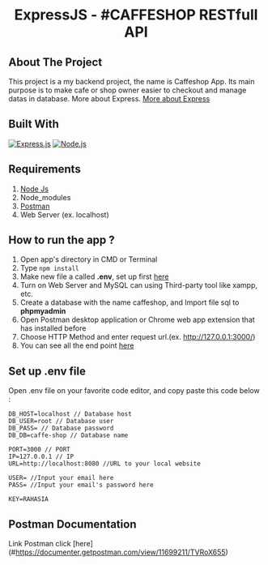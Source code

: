 <h1 align="center">ExpressJS - #CAFFESHOP RESTfull API</h1>

## About The Project

This project is a my backend project, the name is Caffeshop App. Its main purpose is to make cafe or shop owner easier to checkout and manage datas in database. More about Express. [More about Express](https://en.wikipedia.org/wiki/Express.js)

## Built With

[![Express.js](https://img.shields.io/badge/Express.js-4.x-orange.svg?style=rounded-square)](https://expressjs.com/en/starter/installing.html)
[![Node.js](https://img.shields.io/badge/Node.js-v.12.16-green.svg?style=rounded-square)](https://nodejs.org/)

## Requirements

1. <a href="https://nodejs.org/en/download/">Node Js</a>
2. Node_modules
3. <a href="https://www.getpostman.com/">Postman</a>
4. Web Server (ex. localhost)

## How to run the app ?

1. Open app's directory in CMD or Terminal
2. Type `npm install`
3. Make new file a called **.env**, set up first [here](#set-up-env-file)
4. Turn on Web Server and MySQL can using Third-party tool like xampp, etc.
5. Create a database with the name caffeshop, and Import file sql to **phpmyadmin**
6. Open Postman desktop application or Chrome web app extension that has installed before
7. Choose HTTP Method and enter request url.(ex. http://127.0.0.1:3000/)
8. You can see all the end point [here](#postman-documentation)

## Set up .env file

Open .env file on your favorite code editor, and copy paste this code below :

```
DB_HOST=localhost // Database host
DB_USER=root // Database user
DB_PASS= // Database password
DB_DB=caffe-shop // Database name

PORT=3000 // PORT
IP=127.0.0.1 // IP
URL=http://localhost:8080 //URL to your local website

USER= //Input your email here
PASS= //Input your email's password here

KEY=RAHASIA
```

## Postman Documentation

Link Postman click [here] (#https://documenter.getpostman.com/view/11699211/TVRoX655)
